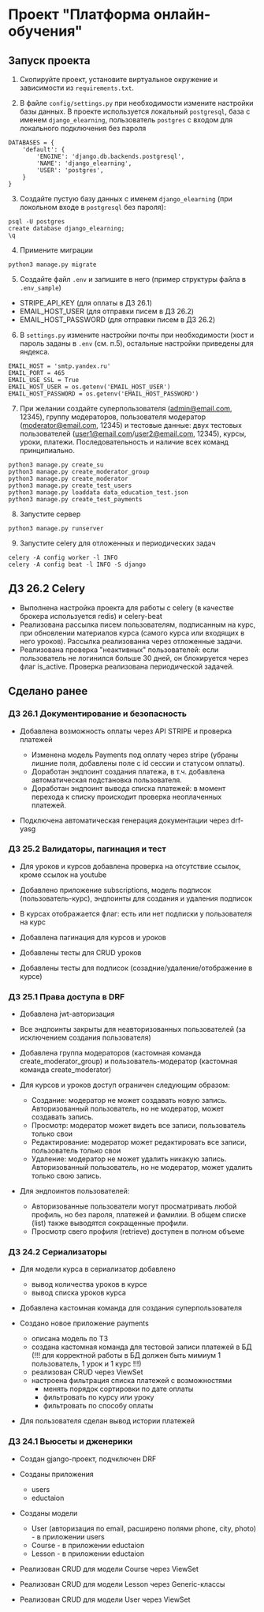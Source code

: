 # Проект "Платформа онлайн-обучения"

## Запуск проекта

1. Скопируйте проект, установите виртуальное окружение и зависимости из `requirements.txt`.

2. В файле `config/settings.py` при необходимости измените настройки базы данных. 
В проекте используется локальный `postgresql`, база с именем `django_elearning`, 
пользователь `postgres` с входом для локального подключения без пароля
```
DATABASES = {
    'default': {
        'ENGINE': 'django.db.backends.postgresql',
        'NAME': 'django_elearning',
        'USER': 'postgres',
    }
}
```

3. Создайте пустую базу данных с именем `django_elearning` (при локольном входе в `postgresql` без пароля):
```
psql -U postgres
create database django_elearning;
\q
```

4. Примените миграции
```
python3 manage.py migrate
```

5. Создайте файл `.env` и запишите в него (пример структуры файла в `.env_sample`)
- STRIPE_API_KEY (для оплаты в ДЗ 26.1)
- EMAIL_HOST_USER (для отправки писем в ДЗ 26.2)
- EMAIL_HOST_PASSWORD (для отправки писем в ДЗ 26.2)

6. В `settings.py` измените настройки почты при необходимости (хост и пароль заданы в `.env` (см. п.5),
остальные настройки приведены для яндекса.
```
EMAIL_HOST = 'smtp.yandex.ru'
EMAIL_PORT = 465
EMAIL_USE_SSL = True
EMAIL_HOST_USER = os.getenv('EMAIL_HOST_USER')
EMAIL_HOST_PASSWORD = os.getenv('EMAIL_HOST_PASSWORD')
```
7. При желании создайте суперпользователя (admin@email.com, 12345),
группу модераторов, пользователя модератор (moderator@email.com, 12345) и тестовые данные:
двух тестовых пользователей (user1@email.com/user2@email.com, 12345), курсы, уроки, платежи.
Последовательность и наличие всех команд принципиально.
```
python3 manage.py create_su
python3 manage.py create_moderator_group
python3 manage.py create_moderator
python3 manage.py create_test_users
python3 manage.py loaddata data_education_test.json
python3 manage.py create_test_payments
```

8. Запустите сервер
```
python3 manage.py runserver
```

9. Запустите celery для отложенных и периодических задач
```
celery -A config worker -l INFO
celery -A config beat -l INFO -S django
```


## ДЗ 26.2 Celery

- Выполнена настройка проекта для работы с celery (в качестве брокера используется redis) и celery-beat
- Реализована рассылка писем пользователям, подписанным на курс, при обновлении материалов курса
(самого курса или входящих в него уроков). Рассылка реализованна через отложенные задачи.
- Реализована проверка "неактивных" пользователей: если пользователь не логинился больше 30 дней,
он блокируется через флаг is_active. Проверка реализована периодической задачей.


## Сделано ранее

### ДЗ 26.1 Документирование и безопасность

- Добавлена возможность оплаты через API STRIPE и проверка платежей
  - Изменена модель Payments под оплату через stripe (убраны лишние поля, добавлены поле с id сессии и статусом оплаты).
  - Доработан эндпоинт создания платежа, в т.ч. добавлена автоматическая подстановка пользователя.
  - Доработан эндпоинт вывода списка платежей: в момент перехода к списку происходит проверка неоплаченных платежей.

- Подключена автоматическая генерация документации через drf-yasg

### ДЗ 25.2 Валидаторы, пагинация и тест

- Для уроков и курсов добавлена проверка на отсутствие ссылок, кроме ссылок на youtube

- Добавлено приложение subscriptions, модель подписок (пользователь-курс), эндпоинты для создания и удаления подписок

- В курсах отображается флаг: есть или нет подписки у пользователя на курс

- Добавлена пагинация для курсов и уроков

- Добавлены тесты для CRUD уроков

- Добавлены тесты для подписок (созадние/удаление/отображение в курсе)


### ДЗ 25.1 Права доступа в DRF

- Добавлена jwt-авторизация

- Все эндпоинты закрыты для неавторизованных пользователей (за исключением создания пользователя)

- Добавлена группа модераторов (кастомная команда create_moderator_group) 
и пользователь-модератор (кастомная команда create_moderator)

- Для курсов и уроков доступ ограничен следующим образом:
  - Создание: модератор не может создавать новую запись. Авторизованный пользователь, но не модератор, может создавать запись.
  - Просмотр: модератор может видеть все записи, пользователь только свои
  - Редактирование: модератор может редактировать все записи, пользователь только свои
  - Удаление: модератор не может удалить никакую запись. Авторизованный пользователь, 
  но не модератор, может удалить только свою запись.

- Для эндпоинтов пользователей:
  - Авторизованные пользователи могут просматривать любой профиль, но без пароля, платежей и фамилии. В общем списке (list)
  также выводятся сокращенные профили.
  - Просмотр свего профиля (retrieve) доступен в полном объеме 


### ДЗ 24.2 Сериализаторы

- Для модели курса в сериализатор добавлено 
  - вывод количества уроков в курсе
  - вывод списка уроков курса

- Добавлена кастомная команда для создания суперпользователя

- Создано новое приложение payments
  - описана модель по ТЗ
  - создана кастомная команда для тестовой записи платежей в БД (!!! для корректной работы
  в БД должен быть мимиум 1 пользователь, 1 урок и 1 курс !!!)
  - реализован CRUD через ViewSet
  - настроена фильтрация списка платежей с возможностями
    - менять порядок сортировки по дате оплаты
    - фильтровать по курсу или уроку
    - фильтровать по способу оплаты

- Для пользователя сделан вывод истории платежей


### ДЗ 24.1 Вьюсеты и дженерики

- Создан gjango-проект, подчключен DRF

- Созданы приложения
  - users
  - eductaion

- Созданы модели
  - User (авторизация по email, расширено полями phone, city, photo) - в приложении users
  - Course - в приложении eductaion
  - Lesson - в приложении eductaion

- Реализован CRUD для модели Course через ViewSet

- Реализован CRUD для модели Lesson через Generic-классы

- Реализован CRUD для модели User через ViewSet 

